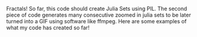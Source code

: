 Fractals! 
So far, this code should create Julia Sets using PIL. The second piece of code generates many consecutive zoomed in julia sets to be later turned into a 
GIF using software like ffmpeg. Here are some examples of what my code has created so far!
